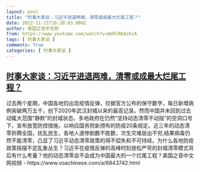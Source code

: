 ```yaml
---
layout: post
title: "时事大家谈：习近平进退两难，清零或成最大烂尾工程？"
date: 2022-11-21T16:20:03.000Z
author: 美国之音中文网
from: https://www.youtube.com/watch?v=8eRlRKAzhcA
tags: [ 时事大家谈 ]
comments: True
categories: [ 时事大家谈 ]
---
```

<!--1669047603000-->
[时事大家谈：习近平进退两难，清零或成最大烂尾工程？](https://www.youtube.com/watch?v=8eRlRKAzhcA)
------

<div>
过去两个星期，中国各地钧出现疫情反弹，仅据官方公布的保守数字，每日新增病例突破两万五千，创下2020年武汉封城以来的最高记录。然而中国并未回到过去动辄大范围“静默”的封城状态，多地政府在仍然“坚持动态清零不动摇”的空洞口号下，宣布放宽防控措施，以响应国务院新颁布的防疫20条规定。近三年的动态清零折腾全国，扰乱民生，各地人道惨剧数不胜数，次生灾难层出不穷,结果病毒仍然不能清零，凸显了习近平动态清零政策的得不偿失和不可持续。为什么各地防疫政策摇摆不定乱象丛生？习近平在疫情反弹的高峰时刻放松严苛的封城清零模式背后有什么考量？他的动态清零会不会成为中国最大的一个烂尾工程？美国之音中文网视频 - https://www.voachinese.com/a/6843742.html
</div>
